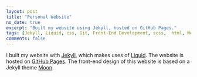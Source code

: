 ```yaml
---
layout: post
title: "Personal Website"
no_date: true
excerpt: "Built my website using Jekyll, hosted on GitHub Pages."
tags: [Jekyll, Liquid, css, Git, Front-End Development, scss,  html, Web Development, Project]
comments: false
---
```


I built my website with <a href="https://jekyllrb.com">Jekyll</a>, which makes uses of <a href="https://shopify.github.io/liquid/">Liquid</a>.
The website is hosted on <a href="https://pages.github.com">GitHub Pages</a>.
The front-end design of this website is based on a Jekyll theme <a href="https://taylantatli.github.io/Moon/">Moon</a>.


